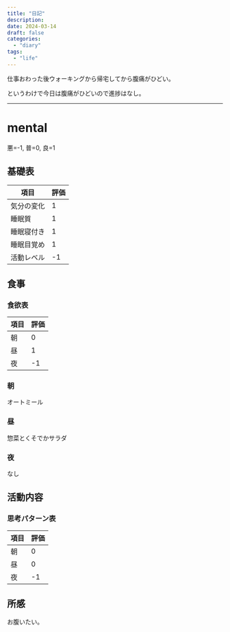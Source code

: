 ```yaml
---
title: "日記"
description:
date: 2024-03-14
draft: false
categories:
  - "diary"
tags:
  - "life"
---
```


仕事おわった後ウォーキングから帰宅してから腹痛がひどい。

というわけで今日は腹痛がひどいので進捗はなし。

---

# mental

悪=-1, 普=0, 良=1

## 基礎表

| 項目       | 評価 |
| ---------- | ---- |
| 気分の変化 | 1    |
| 睡眠質     | 1    |
| 睡眠寝付き | 1    |
| 睡眠目覚め | 1    |
| 活動レベル | -1   |

## 食事

### 食欲表

| 項目 | 評価 |
| ---- | ---- |
| 朝   | 0    |
| 昼   | 1    |
| 夜   | -1   |

### 朝

オートミール

### 昼

惣菜とくそでかサラダ

### 夜

なし

## 活動内容

### 思考パターン表

| 項目 | 評価 |
| ---- | ---- |
| 朝   | 0    |
| 昼   | 0    |
| 夜   | -1   |

## 所感

お腹いたい。
